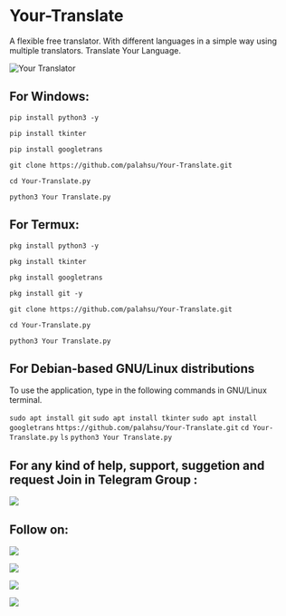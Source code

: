 # Your-Translate
A flexible free translator. With different languages in a simple way using multiple translators. Translate Your Language.

![Your Translator](https://user-images.githubusercontent.com/49250151/99029035-9f6fe080-259b-11eb-8a6a-ad687d4b6ece.jpg)

## For Windows:

`pip install python3 -y`

`pip install tkinter`

`pip install googletrans`

`git clone https://github.com/palahsu/Your-Translate.git`

`cd Your-Translate.py`

`python3 Your Translate.py`

## For Termux:

`pkg install python3 -y`

`pkg install tkinter`

`pkg install googletrans`

`pkg install git -y`

`git clone https://github.com/palahsu/Your-Translate.git`

`cd Your-Translate.py`

`python3 Your Translate.py`

## For Debian-based GNU/Linux distributions
To use the application, type in the following commands in GNU/Linux terminal.

`sudo apt install git`
`sudo apt install tkinter`
`sudo apt install googletrans`
`https://github.com/palahsu/Your-Translate.git`
`cd Your-Translate.py`
`ls`
`python3 Your Translate.py`

## For any kind of help, support, suggetion and request Join in Telegram Group :

<a href="https://t.me/linux_repo"><img src="https://img.shields.io/badge/Telegram-Join%20Telegram%20Group-blue.svg?logo=telegram"></a>

## Follow on:
<p align="left">
<a href="https://github.com/palahsu"><img src="https://img.shields.io/badge/GitHub-Follow%20on%20GitHub-inactive.svg?logo=github"></a>
</p><p align="left">
<a href="https://twitter.com/palashgamer"><img src="https://img.shields.io/badge/Twitter-Follow%20on%20Twitter-informational.svg?logo=twitter"></a>
</p><p align="left">
<a href="https://facebook.com/Aduri.knox"><img src="https://img.shields.io/badge/Facebook-Follow%20on%20Facebook-blue.svg?logo=facebook"></a>
</p><p align="left">
<a href="https://t.me/AD0000000"><img src="https://img.shields.io/badge/Telegram-Join%20Telegram%20Profile-blue.svg?logo=telegram"></a>
</p><p align="left"> 

